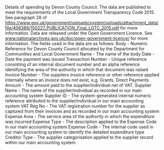 Details of spending by Devon County Council.
The data are published to meet the requirements of the Local Government Transparency Code 2015.  See paragraph 28 of https://www.gov.uk/government/uploads/system/uploads/attachment_data/file/408386/150227_PUBLICATION_Final_LGTC_2015.pdf for more information.
Data are released under the Open Government Licence.  See www.nationalarchives.gov.uk/doc/open-government-licence/ for more information.
The fields used in the data are as follows:
Body - Numeric Reference for Devon County Council allocated by the Department for Communities and Local Government
Name - The name of the body
Date - Date the payment was issued
Transaction Number - Unique reference consisting of an internal document number and an alpha reference identifying the area of the authority in which that document was raised
Invoice Number - The suppliers invoice reference or other reference applied internally where an invoice does not exist, e,g. Grants, Direct Payments
Amount - The amount paid to the supplier/individual net of VAT.
Supplier Name - The name of the supplier/individual as recorded in our main accounting system
Supplier ID - The system-generated internal numeric reference attributed to the supplier/individual in our main accounting system
VAT Reg No - The VAT registration number for the supplier as captured from their invoices and as recorded in our main accounting system
Expense Area - The service area of the authority in which the expenditure was incurred
Expense Type - The description applied to the Expense Code in our main accounting system
Expense Code - The internal code used in our main accounting system to identify the detailed expenditure type
Creditor Type - The supplier categorisation applied to the supplier record within our main accounting system
